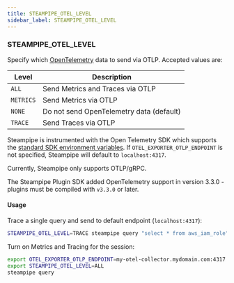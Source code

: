 ```yaml
---
title: STEAMPIPE_OTEL_LEVEL
sidebar_label: STEAMPIPE_OTEL_LEVEL
---
```

### STEAMPIPE_OTEL_LEVEL
Specify which [OpenTelemetry](https://opentelemetry.io/) data to send via OTLP.  Accepted values are:

| Level | Description
|-|-
| `ALL`     | Send Metrics and Traces via OTLP
| `METRICS` | Send Metrics via OTLP
| `NONE`    | Do not send OpenTelemetry data (default)
| `TRACE`   | Send Traces via OTLP

Steampipe is instrumented with the Open Telemetry SDK which supports the [standard SDK environment variables](https://github.com/open-telemetry/opentelemetry-specification/blob/main/specification/sdk-environment-variables.md). If `OTEL_EXPORTER_OTLP_ENDPOINT` is not specified, Steampipe will default to `localhost:4317`. 

Currently, Steampipe only supports OTLP/gRPC. 

The Steampipe Plugin SDK added OpenTelemetry support in version 3.3.0 - plugins must be compiled with `v3.3.0` or later.  



#### Usage 

Trace a single query and send to default endpoint (`localhost:4317`):

```bash
STEAMPIPE_OTEL_LEVEL=TRACE steampipe query "select * from aws_iam_role"
```

Turn on Metrics and Tracing for the session:
```bash
export OTEL_EXPORTER_OTLP_ENDPOINT=my-otel-collector.mydomain.com:4317 
export STEAMPIPE_OTEL_LEVEL=ALL 
steampipe query
```




